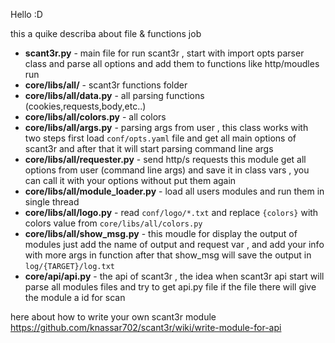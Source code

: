 Hello :D

this a quike describa about file & functions job

* **scant3r.py** - main file for run scant3r , start with import opts parser class and parse all options and add them to functions like http/moudles run
* **core/libs/all/** - scant3r functions folder
* **core/libs/all/data.py** - all parsing functions (cookies,requests,body,etc..)
* **core/libs/all/colors.py** - all colors
* **core/libs/all/args.py** - parsing args from user , this class works with two steps first load `conf/opts.yaml` file and get all main options of scant3r and after that it will start parsing command line args
* **core/libs/all/requester.py** - send http/s requests this module get all options from user (command line args) and save it in class vars , you can call it with your options without put them again
* **core/libs/all/module_loader.py** - load all users modules and run them in single thread
* **core/libs/all/logo.py** - read `conf/logo/*.txt` and replace `{colors}` with colors value from `core/libs/all/colors.py`
* **core/libs/all/show_msg.py** - this moudle for display the output of modules just add the name of output and request var , and add your info with more args in function after that show_msg will save the output in `log/{TARGET}/log.txt`
* **core/api/api.py** - the api of scant3r , the idea when scant3r api start will parse all modules files and try to get api.py file if the file there will give the module a id for scan


here about how to write your own scant3r module https://github.com/knassar702/scant3r/wiki/write-module-for-api
